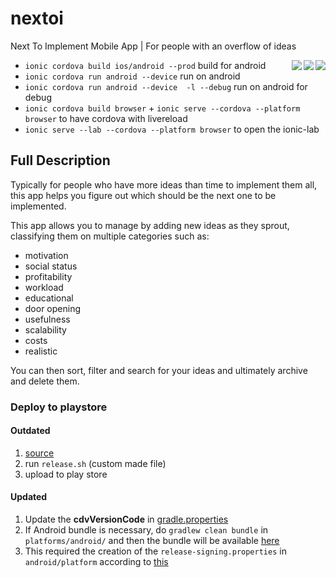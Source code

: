 # nextoi
Next To Implement Mobile App | For people with an overflow of ideas


<div>
	<img src="https://i.imgur.com/LtMgN3O.png" align="right"/>
	<img src="https://i.imgur.com/YwAE2Q2.png" align="right"/>
	<img src="https://i.imgur.com/VVBE8gF.png" align="right"/>
</div>



* `ionic cordova build ios/android --prod` build for android
* `ionic cordova run android --device` run on android
* `ionic cordova run android --device  -l --debug` run on android for debug
* `ionic cordova build browser` + `ionic serve --cordova --platform browser` to have cordova with livereload 
* `ionic serve --lab --cordova --platform browser` to open the ionic-lab

## Full Description
Typically for people who have more ideas than time to implement them all, this app helps you figure out which should be the next one to be implemented.

This app allows you to manage by adding new ideas as they sprout, classifying them on multiple categories
such as:
* motivation
* social status
* profitability
* workload
* educational
* door opening
* usefulness
* scalability
* costs
* realistic

You can then sort, filter and search for your ideas and ultimately archive and delete them.


### Deploy to playstore

#### Outdated
1. [source](https://ionicframework.com/docs/publishing/play-store)
2. run `release.sh` (custom made file)
3. upload to play store

#### Updated

1. Update the **cdvVersionCode** in [gradle.properties](android/platform/gradle.properties)
2. If Android bundle is necessary, do `gradlew clean bundle` in `platforms/android/` and then the bundle will be available [here](platforms\android\app\build\outputs\bundle\release)
3. This required the creation of the `release-signing.properties` in `android/platform` according to [this](https://stackoverflow.com/a/39727947/6196010)